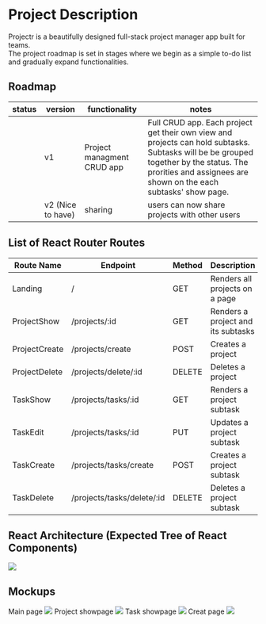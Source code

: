 # Project Description

Projectr is a beautifully designed full-stack project manager app built for teams. <br>
The project roadmap is set in stages where we begin as a simple to-do list and gradually expand functionalities.<br>

## Roadmap

| status | version | functionality         | notes                                                                               |
| ------ | ------- | --------------------- | ----------------------------------------------------------------------------------- |
|        | v1      | Project managment CRUD app  | Full CRUD app. Each project get their own view and projects can hold subtasks. Subtasks will be be grouped together by the status. The prorities and assignees are shown on the each subtasks' show page. |
|        | v2 (Nice to have)| sharing               | users can now share projects with other users                                       |


## List of React Router Routes

| Route Name | Endpoint | Method | Description | 
|------------|----------|--------|-------------|
| Landing | / | GET | Renders all projects on a page|
| ProjectShow | /projects/:id | GET | Renders a project and its subtasks|
| ProjectCreate | /projects/create | POST | Creates a project |
| ProjectDelete | /projects/delete/:id | DELETE | Deletes a project |
| TaskShow | /projects/tasks/:id | GET | Renders a project subtask|
| TaskEdit | /projects/tasks/:id | PUT | Updates a project subtask|
| TaskCreate | /projects/tasks/create | POST | Creates a project subtask|
| TaskDelete | /projects/tasks/delete/:id | DELETE | Deletes a project subtask|



## React Architecture (Expected Tree of React Components)
<img src="https://i.imgur.com/PPCL1tC.png"></img>


## Mockups
Main page
<img src="https://i.imgur.com/UGo81Dh.png"></img>
Project showpage
<img src="https://i.imgur.com/Zqeuhuh.png"><img>
Task showpage
<img src="https://i.imgur.com/umR3ZGc.png"><img>
Creat page
<img src="https://i.imgur.com/MpcYrwK.png"><img>